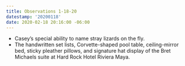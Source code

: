 ```yaml
---
title: Observations 1-18-20
datestamp: '20200118'
date: 2020-02-18 20:16:00 -06:00
---
```


- Casey’s special ability to name stray lizards on the fly.
- The handwritten set lists, Corvette-shaped pool table, ceiling-mirror bed, sticky pleather pillows, and signature hat display of the Bret Michaels suite at Hard Rock Hotel Riviera Maya.
